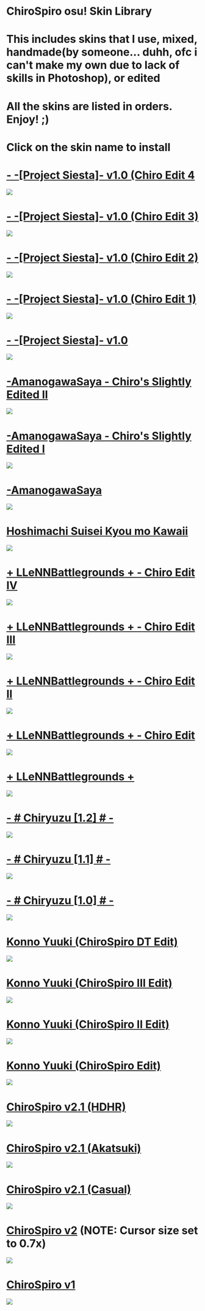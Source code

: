 # ChiroSpiro osu! Skin Library
# This includes skins that I use, mixed, handmade(by someone... duhh, ofc i can't make my own due to lack of skills in Photoshop), or edited
# All the skins are listed in orders. Enjoy! ;)
# Click on the skin name to install
# [- -[Project Siesta]- v1.0 (Chiro Edit 4](https://drive.google.com/file/d/1pVMBEKixeKuuQeFSxM11GCp9yKzY22oj/view?usp=sharing)
![](https://cdn.discordapp.com/attachments/638321811179962395/901062049457639454/screenshot2300.jpg)

# [- -[Project Siesta]- v1.0 (Chiro Edit 3)](https://drive.google.com/file/d/1CkD25OCCA_0JMEQmXYtAbW9Nz1RvOJ_l/view?usp=sharing)
![](https://cdn.discordapp.com/attachments/638321811179962395/901062044554498098/screenshot2299.jpg)

# [- -[Project Siesta]- v1.0 (Chiro Edit 2)](https://drive.google.com/file/d/1EkiB7-V9Esr6I5pybnEmxPj1uNjRrPnH/view?usp=sharing)
![](https://cdn.discordapp.com/attachments/638321811179962395/901062045028474880/screenshot2298.jpg)

# [- -[Project Siesta]- v1.0 (Chiro Edit 1)](https://drive.google.com/file/d/1AO70nfItrTFLtI-r_u4vqsX1PG3EX0VN/view?usp=sharing)
![](https://cdn.discordapp.com/attachments/638321811179962395/901062041241010206/screenshot2297.jpg)

# [- -[Project Siesta]- v1.0](https://www.reddit.com/r/OsuSkins/comments/ozlfq3/the_detective_is_already_dead_project_siesta_169/)
![](https://i.imgur.com/rK5dyI6.png)

# [-AmanogawaSaya - Chiro's Slightly Edited II](https://drive.google.com/file/d/1P3_0dSpAGETNzZxMGWG8qPpsBGeHC4Qd/view?usp=sharing)
![](https://cdn.discordapp.com/attachments/638321811179962395/853177141462302730/screenshot2176.jpg)

# [-AmanogawaSaya - Chiro's Slightly Edited I](https://drive.google.com/file/d/1Bu7v0jAjLpmhHS7pr8oncTeS-dSfe_ee/view?usp=sharing)
![](https://cdn.discordapp.com/attachments/638321811179962395/853178762078060554/screenshot2177.jpg)

# [-AmanogawaSaya](https://drive.google.com/open?id=1ISRJna3rHmjDRy__ACzwYn6ZdLlQjNKm)
![](https://skins.osuck.net/uploads/posts/2019-11/1574403471_screenshot7093.jpg)

# [Hoshimachi Suisei Kyou mo Kawaii](https://drive.google.com/file/d/1WNy4Gfghj3ZNGSdngv6chELNUZSKEDj9/view?usp=sharing)
![](https://skins.osuck.net/uploads/posts/2021-03/1617163797_screenshot9857.jpg)

# [+ LLeNNBattlegrounds + - Chiro Edit IV](https://drive.google.com/file/d/1MYIXquk-jeV0pZ6Qm97o70W0RS0UgIRy/view?usp=sharing)
![](https://cdn.discordapp.com/attachments/638321811179962395/844788979895369739/screenshot2159.jpg)

# [+ LLeNNBattlegrounds + - Chiro Edit III](https://drive.google.com/file/d/1mDUh0CjaJsLTWC-eVJjZcgDKa89nULPz/view?usp=sharing)
![](https://cdn.discordapp.com/attachments/638321811179962395/752156487387709510/LLENN_Chiro_Edit_III.jpg)

# [+ LLeNNBattlegrounds + - Chiro Edit II](https://drive.google.com/file/d/1oq5ap3c8VBnx8bx8NwZ1s1tIJCIa6hu2/view?usp=sharing)
![](https://cdn.discordapp.com/attachments/638321811179962395/752156486020628490/LLENN_Chiro_Edit_II.jpg)

# [+ LLeNNBattlegrounds + - Chiro Edit](https://drive.google.com/file/d/1YYQnFlY9Dw24K-og8fRfr3fnZ617H5gG/view?usp=sharing)
![](https://cdn.discordapp.com/attachments/638321811179962395/752156477795467264/LLENN_Chiro_Edit.jpg)

# [+ LLeNNBattlegrounds +](https://drive.google.com/file/d/1zt4h0Alt6-qF60jilVE5kTn5Scw0ZIYM/view?usp=sharing)
![](https://cdn.discordapp.com/attachments/638321811179962395/752156478059577405/LLENN_Vanilla.jpg)

# [-     # Chiryuzu [1.2] #     -](https://drive.google.com/file/d/1Fz2ArrvSwASRmrfpcR_QW6x5eqdA00Ip/view?usp=sharing)
![](https://cdn.discordapp.com/attachments/638321811179962395/752156484841898024/ChiRyuZU_1.2.jpg)

# [-     # Chiryuzu [1.1] #     -](https://drive.google.com/file/d/1Qbe5NVtfVOt_OZAtLeQ8vtFCCdudxyg2/view?usp=sharing)
![](https://cdn.discordapp.com/attachments/638321811179962395/752156482966913024/ChiRyuZU_1.1.jpg)

# [-     # Chiryuzu [1.0] #     -](https://drive.google.com/file/d/1cmQyr_9nievfhOgGaEJ-m4HxpaH033YJ/view?usp=sharing)
![](https://cdn.discordapp.com/attachments/638321811179962395/735861003845238885/screenshot1852.jpg)

# [Konno Yuuki (ChiroSpiro DT Edit)](https://drive.google.com/file/d/1sXn4_b0IDqfM7WnI_IY2Hui1rUQHqI6k/view?usp=sharing)
![](https://cdn.discordapp.com/attachments/638321811179962395/752156479901139024/Yuuki_Chiro_DT_Edit.jpg)

# [Konno Yuuki (ChiroSpiro III Edit)](https://drive.google.com/file/d/1r_dwcRR3AbZHj3lvnl9vT7Nm6fhVVqP-/view?usp=sharing)
![](https://cdn.discordapp.com/attachments/638321811179962395/752156481222082650/Yuuki_Chiro_Edit_III.jpg)

# [Konno Yuuki (ChiroSpiro II Edit)](https://drive.google.com/file/d/1CBy7dXIvEBpZ-hxlC1lYvXAxo1yff6YW/view?usp=sharing)
![](https://cdn.discordapp.com/attachments/638321811179962395/734335392593215631/screenshot1823.jpg)

# [Konno Yuuki (ChiroSpiro Edit)](https://drive.google.com/open?id=1TglfuURS4VvbvS9C_Y6gz2bhhUq-K8WE)
![](https://i.imgur.com/6ZQJkUT.jpg)

# [ChiroSpiro v2.1 (HDHR)](https://yurikiosu.s-ul.eu/0qQ18Kv0)
![](https://i.imgur.com/4VYUyBb.jpg)
 
# [ChiroSpiro v2.1 (Akatsuki)](https://yurikiosu.s-ul.eu/AKzMsrz7)
![](https://i.imgur.com/ui7gSr6.jpg)

# [ChiroSpiro v2.1 (Casual)](https://yurikiosu.s-ul.eu/N4o8tini)
![](https://i.imgur.com/3F70Udm.jpg)

# [ChiroSpiro v2](https://yurikiosu.s-ul.eu/GSF0qZrf) (NOTE: Cursor size set to 0.7x)
![](https://i.imgur.com/fOqrO75.jpg)

# [ChiroSpiro v1](https://yurikiosu.s-ul.eu/HCLCFmLv)
![](https://i.imgur.com/y80rp6u.jpg)
